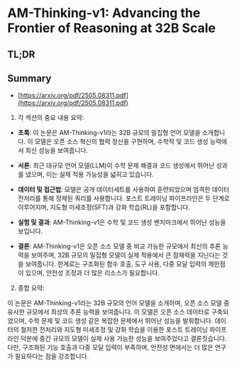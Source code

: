 # AM-Thinking-v1: Advancing the Frontier of Reasoning at 32B Scale
## TL;DR
## Summary
- [https://arxiv.org/pdf/2505.08311.pdf](https://arxiv.org/pdf/2505.08311.pdf)

1. 각 섹션의 중요 내용 요약:

- **초록**: 이 논문은 AM-Thinking-v1라는 32B 규모의 밀집형 언어 모델을 소개합니다. 이 모델은 오픈 소스 혁신의 협력 정신을 구현하며, 수학적 및 코드 생성 능력에서 최신 성능을 보여줍니다.

- **서론**: 최근 대규모 언어 모델(LLM)이 수학 문제 해결과 코드 생성에서 뛰어난 성과를 냈으며, 이는 실제 적용 가능성을 넓히고 있습니다.

- **데이터 및 접근법**: 모델은 공개 데이터세트를 사용하여 훈련되었으며 엄격한 데이터 전처리를 통해 정제된 쿼리를 사용합니다. 포스트 트레이닝 파이프라인은 두 단계로 이루어지며, 지도형 미세조정(SFT)과 강화 학습(RL)을 포함합니다.

- **실험 및 결과**: AM-Thinking-v1은 수학 및 코드 생성 벤치마크에서 뛰어난 성능을 보입니다.

- **결론**: AM-Thinking-v1은 오픈 소스 모델 중 비교 가능한 규모에서 최신의 추론 능력을 보여주며, 32B 규모의 밀집형 모델이 실제 적용에서 큰 잠재력을 지닌다는 것을 보여줍니다. 한계로는 구조화된 함수 호출, 도구 사용, 다중 모달 입력의 제한점이 있으며, 안전성 조정과 더 많은 리소스가 필요합니다.

2. 종합 요약:

이 논문은 AM-Thinking-v1라는 32B 규모의 언어 모델을 소개하며, 오픈 소스 모델 중 유사한 규모에서 최상의 추론 능력을 보여줍니다. 이 모델은 오픈 소스 데이터로 구축되었으며, 수학 문제 및 코드 생성 같은 복잡한 문제에서 뛰어난 성능을 발휘합니다. 데이터의 철저한 전처리와 지도형 미세조정 및 강화 학습을 이용한 포스트 트레이닝 파이프라인 덕분에 중간 규모의 모델이 실제 사용 가능한 성능을 보여주었다고 결론짓습니다. 다만, 구조화된 기능 호출과 다중 모달 입력이 부족하며, 안전성 면에서는 더 많은 연구가 필요하다는 점을 강조합니다.